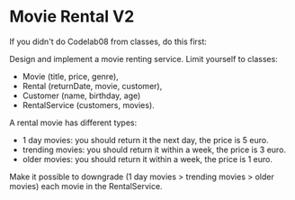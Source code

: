 # Movie Rental V2

If you didn't do Codelab08 from classes, do this first:

Design and implement a movie renting service. 
Limit yourself to classes:
 - Movie (title, price, genre), 
 - Rental (returnDate, movie, customer), 
 - Customer (name, birthday, age)
 - RentalService (customers, movies).

A rental movie has different types:
- 1 day movies: you should return it the next day, the price is 5 euro.
- trending movies: you should return it within a week, the price is 3 euro.
- older movies: you should return it within a week, the price is 1 euro.

Make it possible to downgrade (1 day movies > trending movies > older movies) each movie in the RentalService.
